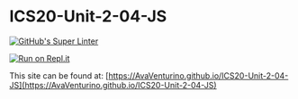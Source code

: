 # ICS20-Unit-2-04-JS

[![GitHub's Super Linter](https://github.com/AvaVenturino/ICS20-Unit-2-04-JS/workflows/GitHub's%20Super%20Linter/badge.svg)](https://github.com/AvaVenturino/ICS20-Unit-2-04-JS/actions)



[![Run on Repl.it](https://repl.it/badge/github/AvaVenturino/ICS20-Unit-2-04-JS)](https://repl.it/github/AvaVenturino/ICS20-Unit-2-04-JS)

This site can be found at: [https://AvaVenturino.github.io/ICS20-Unit-2-04-JS](https://AvaVenturino.github.io/ICS20-Unit-2-04-JS)

